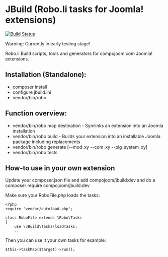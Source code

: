 # JBuild (Robo.li tasks for Joomla! extensions)
[![Build Status](https://62.75.223.61/api/badge/github.com/yvesh/jbuild/status.svg?branch=master)](https://62.75.223.61/github.com/yvesh/jbuild)

Warning: Currently in early testing stage!

Robo.li Build scripts, tools and generators for compojoom.com Joomla! extensions.

## Installation (Standalone):

  * composer install
  * configure jbuild.ini
  * vendor/bin/robo

## Function overview:

  * vendor/bin/robo map destination - Symlinks an extension into an Joomla installation
  * vendor/bin/robo build - Builds your extension into an installable Joomla package including replacements
  * vendor/bin/robo generate [--mod_xy --com_xy --plg_system_xy]
  * vendor/bin/robo tests
  
## How-to use in your own extension

Update your composer.json file and add compojoom/jbuild:dev and do a composer require compojoom/jbuild:dev

Make sure your RoboFile.php loads the tasks:

```
<?php
require 'vendor/autoload.php';

class RoboFile extends \Robo\Tasks
{
	use \JBuild\Tasks\loadTasks;
	..
```

Then you can use it your own tasks for example:

`$this->taskMap($target)->run();`
